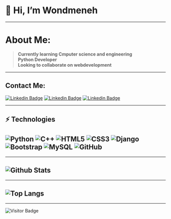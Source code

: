 #                                      👋 Hi, I’m Wondmeneh


---
# About Me:
> **Currently learning Cmputer science and engineering**<br>
> **Python Developer**<br>
> **Looking to collaborate on webdevelopment**<br>
---
## Contact Me:
[![Linkedin Badge](https://img.shields.io/badge/-WondmD-blue?style=flat-square&logo=Linkedin&logoColor=white&link=https://www.linkedin.com/in/wondmD/)](https://www.linkedin.com/in/wondmeneh-dereje-033432231/)
[![Linkedin Badge](https://img.shields.io/badge/-wondmenehdereje@gmail.com-red?style=flat-square&logo=gmail&logoColor=white&link=/)](https://www.linkedin.com/in/wondmeneh-dereje-033432231/)
[![Linkedin Badge](https://img.shields.io/badge/-WondmD-blue?style=flat-square&logo=Telegram&logoColor=white&link=https://t.me/wonaa_D/)](https://t.me/wonaa_D/)


---
## ⚡ Technologies

![Python](https://img.shields.io/badge/-Python-black?style=flat-square&logo=Python)
![C++](https://img.shields.io/badge/-C++-00599C?style=flat-square&logo=c)
![HTML5](https://img.shields.io/badge/-HTML5-E34F26?style=flat-square&logo=html5&logoColor=white)
![CSS3](https://img.shields.io/badge/-CSS3-1572B6?style=flat-square&logo=css3)
![Django](https://img.shields.io/badge/-Django-181717?style=flat-square&logo=Django)
![Bootstrap](https://img.shields.io/badge/-Bootstrap-563D7C?style=flat-square&logo=bootstrap)
![MySQL](https://img.shields.io/badge/-MySQL-black?style=flat-square&logo=mysql)
![GitHub](https://img.shields.io/badge/-GitHub-181717?style=flat-square&logo=github)
---
---

![Github Stats](https://github-readme-stats.vercel.app/api?username=wondmD&count_private=true&show_icons=true&include_all_commits=true)
---
---

![Top Langs](https://github-readme-stats.vercel.app/api/top-langs/?username=wondmD&hide=TeX&layout=compact)
---
---
![Visitor Badge](https://visitor-badge.laobi.icu/badge?page_id=wondmD.wondmD)
<!---
wondmD/wondmD is a ✨ special ✨ repository because its `README.md` (this file) appears on your GitHub profile.
You can click the Preview link to take a look at your changes.
--->
